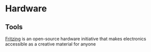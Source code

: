 # Hardware

## Tools

[Fritzing](http://fritzing.org/home/) is an open-source hardware initiative that makes electronics accessible as a creative material for anyone